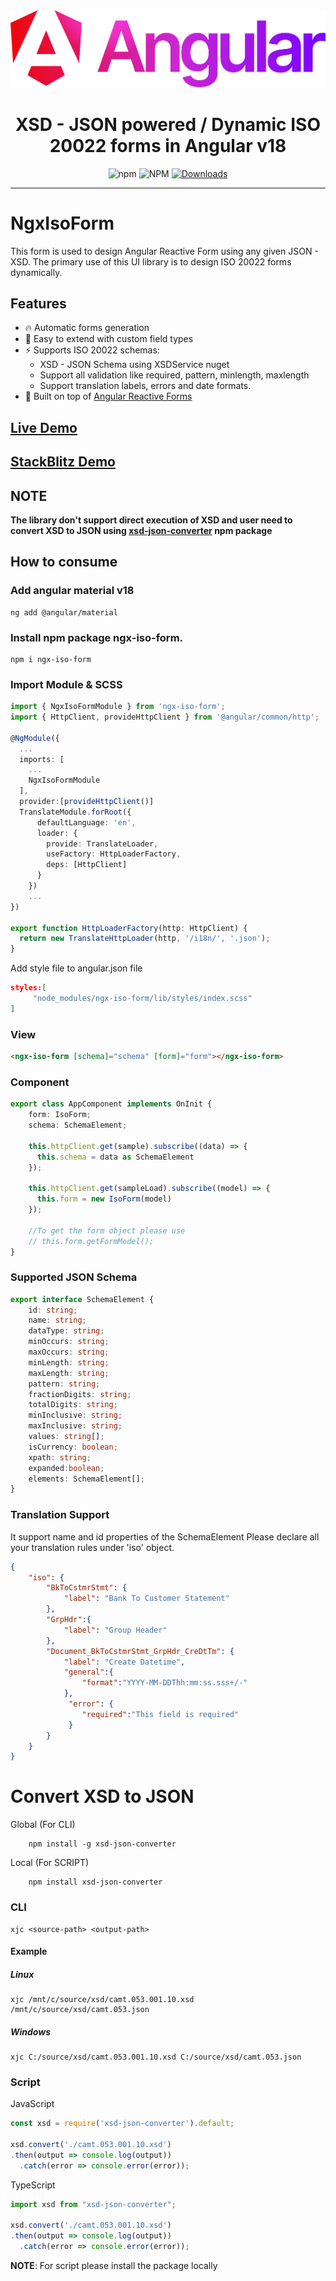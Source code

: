 <div align="center">
  <a href="https://https://github.com/pixelbyaj/ngx-iso-form">
    <img src="https://raw.githubusercontent.com/pixelbyaj/ngx-form/main/anguar_logo.svg?sanitize=true" />
  </a>
  <br />
  <h1>
  XSD - JSON powered / Dynamic ISO 20022 forms in Angular v18
  </h1>
  
  ![npm](https://img.shields.io/npm/v/ngx-iso-form)
  ![NPM](https://img.shields.io/npm/l/ngx-iso-form)
  [![Downloads](https://img.shields.io/npm/dt/ngx-iso-form.svg)](https://npmjs.org/package/ngx-iso-form)
</div>

---
# NgxIsoForm

This form is used to design Angular Reactive Form using any given JSON - XSD. The primary use of this UI library is to design ISO 20022 forms dynamically.

## Features

- 🔥 Automatic forms generation
- 📝 Easy to extend with custom field types
- ⚡️ Supports ISO 20022 schemas:
    - XSD - JSON Schema using XSDService nuget
    - Support all validation like required, pattern, minlength, maxlength
    - Support translation labels, errors and date formats.
- 💪 Built on top of [Angular Reactive Forms](https://angular.dev/guide/forms/reactive-forms)

## [Live Demo](https://www.pixelbyaj.com/ngx-iso-form/)
## [StackBlitz Demo](https://stackblitz.com/edit/ngx-iso-form)

## **NOTE**
**The library don't support direct execution of XSD and user need to convert XSD to JSON using [xsd-json-converter](https://www.npmjs.com/package/xsd-json-converter) npm package** 
## How to consume

### Add angular material v18
```console
ng add @angular/material
```
### Install npm package ngx-iso-form.

```console
npm i ngx-iso-form
```

### Import Module & SCSS
```typescript 
import { NgxIsoFormModule } from 'ngx-iso-form';
import { HttpClient, provideHttpClient } from '@angular/common/http';

@NgModule({
  ...  
  imports: [
    ...
    NgxIsoFormModule
  ],
  provider:[provideHttpClient()]
  TranslateModule.forRoot({
      defaultLanguage: 'en',
      loader: {
        provide: TranslateLoader,
        useFactory: HttpLoaderFactory,
        deps: [HttpClient]
      }
    })
    ...
})

export function HttpLoaderFactory(http: HttpClient) {
  return new TranslateHttpLoader(http, '/i18n/', '.json');
}

```
Add style file to angular.json file
```json
styles:[
     "node_modules/ngx-iso-form/lib/styles/index.scss"
]
```
### View
```html
<ngx-iso-form [schema]="schema" [form]="form"></ngx-iso-form>

```
### Component
```typescript
export class AppComponent implements OnInit {
    form: IsoForm;
    schema: SchemaElement;

    this.httpClient.get(sample).subscribe((data) => {
      this.schema = data as SchemaElement
    });

    this.httpClient.get(sampleLoad).subscribe((model) => {
      this.form = new IsoForm(model)
    });

    //To get the form object please use
    // this.form.getFormModel();
}
```
### Supported JSON Schema
```typescript
export interface SchemaElement {
    id: string;
    name: string;
    dataType: string;
    minOccurs: string;
    maxOccurs: string;
    minLength: string;
    maxLength: string;
    pattern: string;
    fractionDigits: string;
    totalDigits: string;
    minInclusive: string;
    maxInclusive: string;
    values: string[];
    isCurrency: boolean;
    xpath: string;
    expanded:boolean;
    elements: SchemaElement[];
}

```

### Translation Support
It support name and id properties of the SchemaElement
Please declare all your translation rules under 'iso' object.
```json
{
    "iso": {
        "BkToCstmrStmt": {
            "label": "Bank To Customer Statement"
        },
        "GrpHdr":{
            "label": "Group Header"
        },
        "Document_BkToCstmrStmt_GrpHdr_CreDtTm": {
            "label": "Create Datetime",
            "general":{
                "format":"YYYY-MM-DDThh:mm:ss.sss+/-"
            },
             "error": {
                "required":"This field is required"
             }
        }
    }
}
```

# Convert XSD to JSON
Global (For CLI)
```console
    npm install -g xsd-json-converter
```
Local (For SCRIPT)
```console
    npm install xsd-json-converter
```

### CLI
```console
xjc <source-path> <output-path>
```

#### Example
##### Linux

```console
xjc /mnt/c/source/xsd/camt.053.001.10.xsd /mnt/c/source/xsd/camt.053.json 
```

##### Windows
```console
xjc C:/source/xsd/camt.053.001.10.xsd C:/source/xsd/camt.053.json 
```
### Script
JavaScript
```js
const xsd = require('xsd-json-converter').default;

xsd.convert('./camt.053.001.10.xsd')
.then(output => console.log(output))
  .catch(error => console.error(error));
```

TypeScript
```ts
import xsd from "xsd-json-converter";

xsd.convert('./camt.053.001.10.xsd')
.then(output => console.log(output))
  .catch(error => console.error(error));
```
**NOTE**: For script please install the package locally